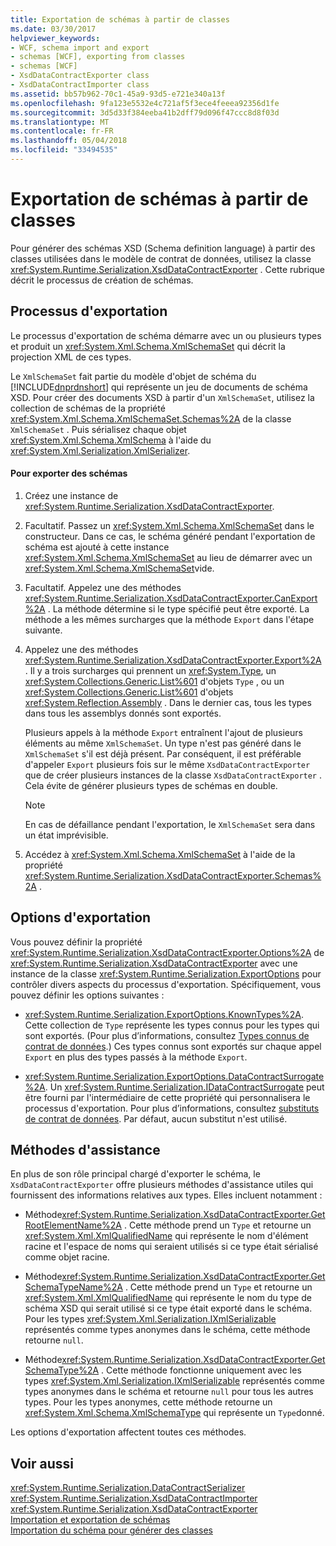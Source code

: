 ```yaml
---
title: Exportation de schémas à partir de classes
ms.date: 03/30/2017
helpviewer_keywords:
- WCF, schema import and export
- schemas [WCF], exporting from classes
- schemas [WCF]
- XsdDataContractExporter class
- XsdDataContractImporter class
ms.assetid: bb57b962-70c1-45a9-93d5-e721e340a13f
ms.openlocfilehash: 9fa123e5532e4c721af5f3ece4feeea92356d1fe
ms.sourcegitcommit: 3d5d33f384eeba41b2dff79d096f47ccc8d8f03d
ms.translationtype: MT
ms.contentlocale: fr-FR
ms.lasthandoff: 05/04/2018
ms.locfileid: "33494535"
---
```

# <a name="exporting-schemas-from-classes"></a>Exportation de schémas à partir de classes
Pour générer des schémas XSD (Schema definition language) à partir des classes utilisées dans le modèle de contrat de données, utilisez la classe <xref:System.Runtime.Serialization.XsdDataContractExporter> . Cette rubrique décrit le processus de création de schémas.  
  
## <a name="the-export-process"></a>Processus d'exportation  
 Le processus d'exportation de schéma démarre avec un ou plusieurs types et produit un <xref:System.Xml.Schema.XmlSchemaSet> qui décrit la projection XML de ces types.  
  
 Le `XmlSchemaSet` fait partie du modèle d'objet de schéma du [!INCLUDE[dnprdnshort](../../../../includes/dnprdnshort-md.md)] qui représente un jeu de documents de schéma XSD. Pour créer des documents XSD à partir d'un `XmlSchemaSet`, utilisez la collection de schémas de la propriété <xref:System.Xml.Schema.XmlSchemaSet.Schemas%2A> de la classe `XmlSchemaSet` . Puis sérialisez chaque objet <xref:System.Xml.Schema.XmlSchema> à l'aide du <xref:System.Xml.Serialization.XmlSerializer>.  
  
#### <a name="to-export-schemas"></a>Pour exporter des schémas  
  
1.  Créez une instance de <xref:System.Runtime.Serialization.XsdDataContractExporter>.  
  
2.  Facultatif. Passez un <xref:System.Xml.Schema.XmlSchemaSet> dans le constructeur. Dans ce cas, le schéma généré pendant l'exportation de schéma est ajouté à cette instance <xref:System.Xml.Schema.XmlSchemaSet> au lieu de démarrer avec un <xref:System.Xml.Schema.XmlSchemaSet>vide.  
  
3.  Facultatif. Appelez une des méthodes <xref:System.Runtime.Serialization.XsdDataContractExporter.CanExport%2A> . La méthode détermine si le type spécifié peut être exporté. La méthode a les mêmes surcharges que la méthode `Export` dans l'étape suivante.  
  
4.  Appelez une des méthodes <xref:System.Runtime.Serialization.XsdDataContractExporter.Export%2A> . Il y a trois surcharges qui prennent un <xref:System.Type>, un <xref:System.Collections.Generic.List%601> d'objets `Type` , ou un <xref:System.Collections.Generic.List%601> d'objets <xref:System.Reflection.Assembly> . Dans le dernier cas, tous les types dans tous les assemblys donnés sont exportés.  
  
     Plusieurs appels à la méthode `Export` entraînent l'ajout de plusieurs éléments au même `XmlSchemaSet`. Un type n'est pas généré dans le `XmlSchemaSet` s'il est déjà présent. Par conséquent, il est préférable d'appeler `Export` plusieurs fois sur le même `XsdDataContractExporter` que de créer plusieurs instances de la classe `XsdDataContractExporter` . Cela évite de générer plusieurs types de schémas en double.  
  
    > [!NOTE]
    >  En cas de défaillance pendant l'exportation, le `XmlSchemaSet` sera dans un état imprévisible.  
  
5.  Accédez à <xref:System.Xml.Schema.XmlSchemaSet> à l'aide de la propriété <xref:System.Runtime.Serialization.XsdDataContractExporter.Schemas%2A> .  
  
## <a name="export-options"></a>Options d'exportation  
 Vous pouvez définir la propriété <xref:System.Runtime.Serialization.XsdDataContractExporter.Options%2A> de <xref:System.Runtime.Serialization.XsdDataContractExporter> avec une instance de la classe <xref:System.Runtime.Serialization.ExportOptions> pour contrôler divers aspects du processus d'exportation. Spécifiquement, vous pouvez définir les options suivantes :  
  
-   <xref:System.Runtime.Serialization.ExportOptions.KnownTypes%2A>. Cette collection de `Type` représente les types connus pour les types qui sont exportés. (Pour plus d’informations, consultez [Types connus de contrat de données](../../../../docs/framework/wcf/feature-details/data-contract-known-types.md).) Ces types connus sont exportés sur chaque appel `Export` en plus des types passés à la méthode `Export`.  
  
-   <xref:System.Runtime.Serialization.ExportOptions.DataContractSurrogate%2A>. Un <xref:System.Runtime.Serialization.IDataContractSurrogate> peut être fourni par l'intermédiaire de cette propriété qui personnalisera le processus d'exportation. Pour plus d’informations, consultez [substituts de contrat de données](../../../../docs/framework/wcf/extending/data-contract-surrogates.md). Par défaut, aucun substitut n'est utilisé.  
  
## <a name="helper-methods"></a>Méthodes d'assistance  
 En plus de son rôle principal chargé d'exporter le schéma, le `XsdDataContractExporter` offre plusieurs méthodes d'assistance utiles qui fournissent des informations relatives aux types. Elles incluent notamment :  
  
-   Méthode<xref:System.Runtime.Serialization.XsdDataContractExporter.GetRootElementName%2A> . Cette méthode prend un `Type` et retourne un <xref:System.Xml.XmlQualifiedName> qui représente le nom d'élément racine et l'espace de noms qui seraient utilisés si ce type était sérialisé comme objet racine.  
  
-   Méthode<xref:System.Runtime.Serialization.XsdDataContractExporter.GetSchemaTypeName%2A> . Cette méthode prend un `Type` et retourne un <xref:System.Xml.XmlQualifiedName> qui représente le nom du type de schéma XSD qui serait utilisé si ce type était exporté dans le schéma. Pour les types <xref:System.Xml.Serialization.IXmlSerializable> représentés comme types anonymes dans le schéma, cette méthode retourne `null`.  
  
-   Méthode<xref:System.Runtime.Serialization.XsdDataContractExporter.GetSchemaType%2A> . Cette méthode fonctionne uniquement avec les types <xref:System.Xml.Serialization.IXmlSerializable> représentés comme types anonymes dans le schéma et retourne `null` pour tous les autres types. Pour les types anonymes, cette méthode retourne un <xref:System.Xml.Schema.XmlSchemaType> qui représente un `Type`donné.  
  
 Les options d'exportation affectent toutes ces méthodes.  
  
## <a name="see-also"></a>Voir aussi  
 <xref:System.Runtime.Serialization.DataContractSerializer>  
 <xref:System.Runtime.Serialization.XsdDataContractImporter>  
 <xref:System.Runtime.Serialization.XsdDataContractExporter>  
 [Importation et exportation de schémas](../../../../docs/framework/wcf/feature-details/schema-import-and-export.md)  
 [Importation du schéma pour générer des classes](../../../../docs/framework/wcf/feature-details/importing-schema-to-generate-classes.md)
